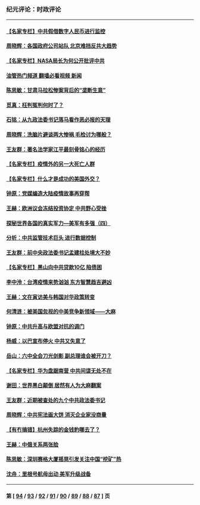 ### 纪元评论：时政评论
---
#### [【名家专栏】中共假借数字人民币进行监控](../../pages/nsc1025/n12972134.md?05250330) 
#### [周晓辉：各国政府公司站队 北京难挡反共大趋势](../../pages/nsc1025/n12972590.md?05250330) 
#### [【名家专栏】NASA局长为何公开批评中共](../../pages/nsc1025/n12972118.md?05250330) 
#### [油管热门频道 翻墙必看视频 新闻](ok?05250330)
#### [陈思敏：甘肃马拉松惨案背后的“垄断生意”](../../pages/nsc1025/n12970449.md?05250330) 
#### [觅真：枉判冤判何时了？](../../pages/nsc1025/n12971377.md?05250330) 
#### [石铭：从九政法委书记落马看作恶必报的天理](../../pages/nsc1025/n12971260.md?05250330) 
#### [周晓辉：洗脑片避谈两大惨祸 毛检讨为哪般？](../../pages/nsc1025/n12971285.md?05250330) 
#### [王友群：著名法学家江平最刻骨铭心的经历](../../pages/nsc1025/n12970787.md?05250330) 
#### [【名家专栏】疫情外的另一大死亡人群](../../pages/nsc1025/n12969711.md?05250330) 
#### [【名家专栏】什么才是成功的美国外交？](../../pages/nsc1025/n12969843.md?05250330) 
#### [钟原：党媒编造大陆疫情故事再穿帮](../../pages/nsc1025/n12970160.md?05250330) 
#### [王赫：欧洲议会冻结投资协定 中共野心受挫](../../pages/nsc1025/n12968748.md?05250330) 
#### [探秘世界各国的真实军力—美军有多强（四）](../../pages/nsc1025/n12968645.md?05250330) 
#### [分析：中共监管技术巨头 进行数据控制](../../pages/nsc1025/n12968022.md?05250330) 
#### [王友群：前中央政法委书记孟建柱处境大不妙](../../pages/nsc1025/n12968433.md?05250330) 
#### [【名家专栏】黑山向中共贷款10亿 陷债困](../../pages/nsc1025/n12968012.md?05250330) 
#### [李中泠：台湾疫情来势汹汹 东方智慧趋吉避凶](../../pages/nsc1025/n12967557.md?05250330) 
#### [王赫：文在寅访美与韩国对华政策转变](../../pages/nsc1025/n12966957.md?05250330) 
#### [何清涟：被美国忽视的中美竞争新领域——大麻](../../pages/nsc1025/n12966835.md?05250330) 
#### [钟原：中共升高与欧盟对抗的调门](../../pages/nsc1025/n12966567.md?05250330) 
#### [杨威：以巴宣布停火 中共又失意了](../../pages/nsc1025/n12966870.md?05250330) 
#### [岳山：六中全会刀光剑影 副总理谁会被开刀？](../../pages/nsc1025/n12966646.md?05250330) 
#### [【名家专栏】华为盘踞南营 中共间谍无处不在](../../pages/nsc1025/n12965959.md?05250330) 
#### [谢田：世界黑白颠倒 居然有人为大麻翻案](../../pages/nsc1025/n12965051.md?05250330) 
#### [王友群：近期被查处的九个中共政法委书记](../../pages/nsc1025/n12964298.md?05250330) 
#### [周晓辉：中共宪法画大饼 消灭企业家没商量](../../pages/nsc1025/n12963412.md?05250330) 
#### [【有冇搞错】杭州失踪的金钱豹哪去了？](../../pages/nsc1025/n12961559.md?05250330) 
#### [王赫：中俄关系两张脸](../../pages/nsc1025/n12962434.md?05250330) 
#### [陈思敏：深圳赛格大厦摇晃引发关注中国“挖矿”热](../../pages/nsc1025/n12962549.md?05250330) 
#### [沈舟：里根号航母出动 美军升级战备](../../pages/nsc1025/n12962200.md?05250330) 

---
#### 第 [ [94](./94.md?05250330) / [93](./93.md?05250330) / [92](./92.md?05250330) / [91](./91.md?05250330) / [90](./90.md?05250330) / [89](./89.md?05250330) / [88](./88.md?05250330) / [87](./87.md?05250330) ] 页
